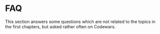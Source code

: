 FAQ
===
This section answers some questions which are not related to the topics in the
first chapters, but asked rather often on Codewars.